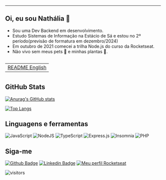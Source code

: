 ---------
## Oi, eu sou Nathália 🦊 

- Sou uma Dev Backend em desenvolvimento.
- Estudo Sistemas de Informação na Estácio de Sá e estou no 2º período(previsão de formatura em dezembro/2024)
- Em outubro de 2021 comecei a trilha Node.js do curso da Rocketseat.
- Não vivo sem meus pets 🐾 e minhas plantas 🌱.

<table align="left">
 <tr><td><a href="README.md">README English</a></td></tr>
</table>

<br />
<br />
<br />

GitHub Stats
---
[![Anurag's GitHub stats](https://github-readme-stats.vercel.app/api?username=nathaliafbarros&show_icons=true&theme=radical)](https://github.com/nathaliafbarros/github-readme-stats)

[![Top Langs](https://github-readme-stats.vercel.app/api/top-langs/?username=nathaliafbarros&layout=compact)](https://github.com/nathaliafbarros/github-readme-stats)




Linguagens e ferramentas
---
![JavaScript](https://img.shields.io/badge/javascript-%23323330.svg?style=for-the-badge&logo=javascript&logoColor=%23F7DF1E)
![NodeJS](https://img.shields.io/badge/node.js-6DA55F?style=for-the-badge&logo=node.js&logoColor=white)
![TypeScript](https://img.shields.io/badge/typescript-%23007ACC.svg?style=for-the-badge&logo=typescript&logoColor=white)
![Express.js](https://img.shields.io/badge/express.js-%23404d59.svg?style=for-the-badge&logo=express&logoColor=%2361DAFB)
![Insomnia](https://img.shields.io/badge/Insomnia-black?style=for-the-badge&logo=insomnia&logoColor=5849BE)
![PHP](https://img.shields.io/badge/php-%23777BB4.svg?style=for-the-badge&logo=php&logoColor=white)


Siga-me 
---
[![Github Badge](https://img.shields.io/badge/-Github-000?style=flat-square&logo=Github&logoColor=white&link=https://github.com/nathaliafbarros)](https://github.com/nathaliafbarros)
[![Linkedin Badge](https://img.shields.io/badge/-nathaliafbarros-blue?style=flat-square&logo=Linkedin&logoColor=white&link=https://www.linkedin.com/in/nathaliafbarros/)](https://www.linkedin.com/in/nathaliafbarros/)
[![Meu perfil Rocketseat](https://img.shields.io/badge/-Perfil%20Rocketseat-blueviolet)](https://app.rocketseat.com.br/me/nathaliafbarros)



![visitors](https://visitor-badge.laobi.icu/badge?page_id=nathaliafbarros.visitor-badge)

